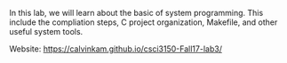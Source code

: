 In this lab, we will learn about the basic of system programming. This include the compliation steps, C project organization, Makefile, and other useful system tools.

Website: https://calvinkam.github.io/csci3150-Fall17-lab3/
